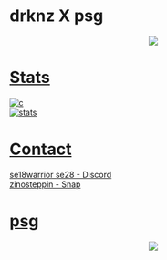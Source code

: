 # drknz X psg

<p align="center">
  <a href="https://github.com/skidskys">
    <img src="https://discord.c99.nl/widget/theme-4/1069726287507230750.png"/>
</p>

# Stats
![c](https://github-readme-stats.vercel.app/api/top-langs/?username=skidskys&layout=compact&theme=dark) 
</br>
![stats](https://github-readme-stats.vercel.app/api?username=skidskys&show_icons=true&theme=dark)

# Contact
se18warrior se28 - Discord </br>
zinosteppin - Snap </br>

# psg
<p align="center">
  <a href="https://github.com/skidskys">
    <img src="https://i.pinimg.com/originals/ae/94/5e/ae945e2e03d98e1828f878d23844a0f0.gif"/>
     </a>
</p>
